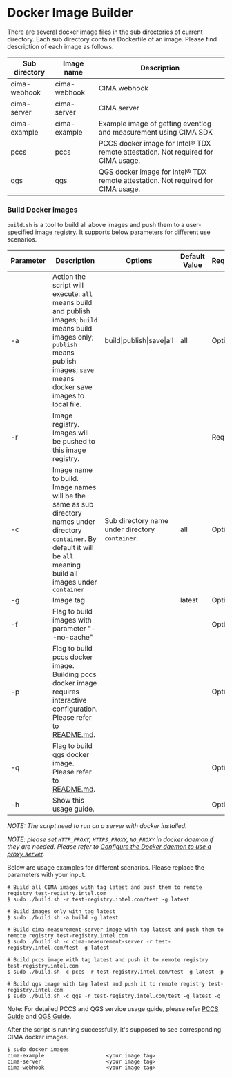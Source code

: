 # Docker Image Builder

There are several docker image files in the sub directories of current directory. Each sub directory contains Dockerfile of an image. Please find description of each image as follows.

|  Sub directory | Image name  | Description  | 
|---|---|---|
|  cima-webhook | cima-webhook | CIMA webhook |
|  cima-server | cima-server | CIMA server |
|  cima-example | cima-example  | Example image of getting eventlog and measurement using CIMA SDK |
|  pccs | pccs  | PCCS docker image for Intel® TDX remote attestation. Not required for CIMA usage.|
|  qgs | qgs  | QGS docker image for Intel® TDX remote attestation. Not required for CIMA usage. |


### Build Docker images

`build.sh` is a tool to build all above images and push them to a user-specified image registry. It supports below parameters for different use scenarios.

|  Parameter | Description  | Options  | Default Value  | Required\|Optional  |
|---|---|---|---|---|
|  -a | Action the script will execute: `all` means build and publish images; `build` means build images only; `publish` means publish images; `save` means docker save images to local file.  | build\|publish\|save\|all  | all  | Optional  |
|  -r |  Image registry. Images will be pushed to this image registry. |   |   | Required  |
|  -c | Image name to build. Image names will be the same as sub directory names under directory `container`. By default it will be `all` meaning build all images under `container` | Sub directory name under directory `container`.  |  all |  Optional |
|  -g | Image tag  |   |  latest |  Optional |
|  -f | Flag to build images with parameter "--no-cache"  |   |  |  Optional |
|  -p | Flag to build pccs docker image. Building pccs docker image requires interactive configuration. Please refer to [README.md](../container/pccs/README.md).  |   |   |  Optional |
|  -q | Flag to build qgs docker image. Please refer to [README.md](../container/qgs/README.md).  |  |   |  Optional |
|  -h | Show this usage guide.  |  |   |  Optional |

_NOTE: The script need to run on a server with docker installed._

_NOTE: please set `HTTP_PROXY`, `HTTPS_PROXY`, `NO_PROXY` in docker daemon if they are needed. Please refer to [Configure the Docker daemon to use a proxy server](https://docs.docker.com/config/daemon/systemd/#httphttps-proxy)._

Below are usage examples for different scenarios. Please replace the parameters with your input.

```
# Build all CIMA images with tag latest and push them to remote registry test-registry.intel.com
$ sudo ./build.sh -r test-registry.intel.com/test -g latest

# Build images only with tag latest
$ sudo ./build.sh -a build -g latest

# Build cima-measurement-server image with tag latest and push them to remote registry test-registry.intel.com
$ sudo ./build.sh -c cima-measurement-server -r test-registry.intel.com/test -g latest

# Build pccs image with tag latest and push it to remote registry test-registry.intel.com
$ sudo ./build.sh -c pccs -r test-registry.intel.com/test -g latest -p

# Build qgs image with tag latest and push it to remote registry test-registry.intel.com
$ sudo ./build.sh -c qgs -r test-registry.intel.com/test -g latest -q
```

Note: For detailed PCCS and QGS service usage guide, please refer [PCCS Guide](pccs/README.md) and [QGS Guide](qgs/README.md).

After the script is running successfully, it's supposed to see corresponding CIMA docker images.

```
$ sudo docker images
cima-example                    <your image tag>
cima-server                     <your image tag>
cima-webhook                    <your image tag>
```
